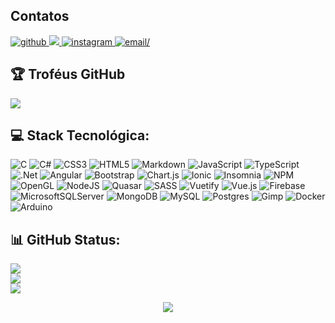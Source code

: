 ## Contatos
<div align="start">
  <a href="https://github.com/SciammarellaB" target="_blank">
    <img src=https://img.shields.io/badge/github-%2324292e.svg?&style=for-the-badge&logo=github&logoColor=white alt=github />
  </a>
  <a href="https://www.linkedin.com/in/brenno-de-carvalho-prado-frangella-sciammarella-91a43a140/" target="_blank">
    <img src=https://img.shields.io/badge/linkedin-%231E77B5.svg?&style=for-the-badge&logo=linkedin&logoColor=white />
  </a>
  <a href="https://www.instagram.com/sciammarellabrenno/" target="_blank">
    <img src=https://img.shields.io/badge/instagram-%23000000.svg?&style=for-the-badge&logo=instagram&logoColor=white alt=instagram />
  </a>
  <a href="mailto:brenno.s97@gmail.com">
    <img src=https://img.shields.io/badge/-Gmail-c0392b?&style=for-the-badge&logo=gmail&logoColor=white alt=email/>
  </a>
</div>

## 🏆 Troféus GitHub
![](https://github-profile-trophy.vercel.app/?username=SciammarellaB&theme=gruvbox&no-frame=true&no-bg=false&margin-w=4)

## 💻 Stack Tecnológica:
![C](https://img.shields.io/badge/c-%2300599C.svg?style=for-the-badge&logo=c&logoColor=white) ![C#](https://img.shields.io/badge/c%23-%23239120.svg?style=for-the-badge&logo=csharp&logoColor=white) ![CSS3](https://img.shields.io/badge/css3-%231572B6.svg?style=for-the-badge&logo=css3&logoColor=white) ![HTML5](https://img.shields.io/badge/html5-%23E34F26.svg?style=for-the-badge&logo=html5&logoColor=white) ![Markdown](https://img.shields.io/badge/markdown-%23000000.svg?style=for-the-badge&logo=markdown&logoColor=white) ![JavaScript](https://img.shields.io/badge/javascript-%23323330.svg?style=for-the-badge&logo=javascript&logoColor=%23F7DF1E) ![TypeScript](https://img.shields.io/badge/typescript-%23007ACC.svg?style=for-the-badge&logo=typescript&logoColor=white) ![.Net](https://img.shields.io/badge/.NET-5C2D91?style=for-the-badge&logo=.net&logoColor=white) ![Angular](https://img.shields.io/badge/angular-%23DD0031.svg?style=for-the-badge&logo=angular&logoColor=white) ![Bootstrap](https://img.shields.io/badge/bootstrap-%238511FA.svg?style=for-the-badge&logo=bootstrap&logoColor=white) ![Chart.js](https://img.shields.io/badge/chart.js-F5788D.svg?style=for-the-badge&logo=chart.js&logoColor=white) ![Ionic](https://img.shields.io/badge/Ionic-%233880FF.svg?style=for-the-badge&logo=Ionic&logoColor=white) ![Insomnia](https://img.shields.io/badge/Insomnia-black?style=for-the-badge&logo=insomnia&logoColor=5849BE) ![NPM](https://img.shields.io/badge/NPM-%23CB3837.svg?style=for-the-badge&logo=npm&logoColor=white) ![OpenGL](https://img.shields.io/badge/OpenGL-%23FFFFFF.svg?style=for-the-badge&logo=opengl) ![NodeJS](https://img.shields.io/badge/node.js-6DA55F?style=for-the-badge&logo=node.js&logoColor=white) ![Quasar](https://img.shields.io/badge/Quasar-16B7FB?style=for-the-badge&logo=quasar&logoColor=black) ![SASS](https://img.shields.io/badge/SASS-hotpink.svg?style=for-the-badge&logo=SASS&logoColor=white) ![Vuetify](https://img.shields.io/badge/Vuetify-1867C0?style=for-the-badge&logo=vuetify&logoColor=AEDDFF) ![Vue.js](https://img.shields.io/badge/vue.js-%2335495e.svg?style=for-the-badge&logo=vuedotjs&logoColor=%234FC08D) ![Firebase](https://img.shields.io/badge/Firebase-039BE5?style=for-the-badge&logo=Firebase&logoColor=white) ![MicrosoftSQLServer](https://img.shields.io/badge/Microsoft%20SQL%20Server-CC2927?style=for-the-badge&logo=microsoft%20sql%20server&logoColor=white) ![MongoDB](https://img.shields.io/badge/MongoDB-%234ea94b.svg?style=for-the-badge&logo=mongodb&logoColor=white) ![MySQL](https://img.shields.io/badge/mysql-%2300000f.svg?style=for-the-badge&logo=mysql&logoColor=white) ![Postgres](https://img.shields.io/badge/postgres-%23316192.svg?style=for-the-badge&logo=postgresql&logoColor=white) ![Gimp](https://img.shields.io/badge/Gimp-657D8B?style=for-the-badge&logo=gimp&logoColor=FFFFFF) ![Docker](https://img.shields.io/badge/docker-%230db7ed.svg?style=for-the-badge&logo=docker&logoColor=white) ![Arduino](https://img.shields.io/badge/-Arduino-00979D?style=for-the-badge&logo=Arduino&logoColor=white)

## 📊 GitHub Status:
![](https://github-readme-stats.vercel.app/api?username=SciammarellaB&theme=dark&hide_border=false&include_all_commits=true&count_private=true)<br/>
![](https://github-readme-streak-stats.herokuapp.com/?user=SciammarellaB&theme=dark&hide_border=false)<br/>
![](https://github-readme-stats.vercel.app/api/top-langs/?username=SciammarellaB&theme=dark&hide_border=false&include_all_commits=true&count_private=true&layout=compact)

<p align="center"> <img src="https://komarev.com/ghpvc/?username=SciammarellaB&label=Profile%20views&color=0e75b6&style=flat" /> </p>

<!-- Proudly created with GPRM ( https://gprm.itsvg.in ) -->
